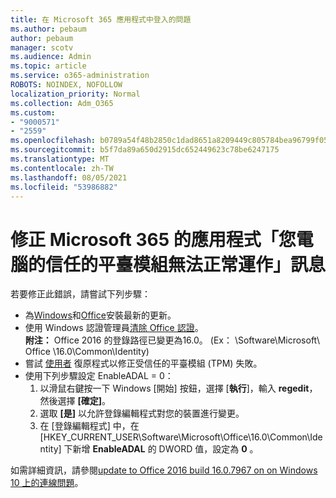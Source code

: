 ```yaml
---
title: 在 Microsoft 365 應用程式中登入的問題
ms.author: pebaum
author: pebaum
manager: scotv
ms.audience: Admin
ms.topic: article
ms.service: o365-administration
ROBOTS: NOINDEX, NOFOLLOW
localization_priority: Normal
ms.collection: Adm_O365
ms.custom:
- "9000571"
- "2559"
ms.openlocfilehash: b0789a54f48b2850c1dad8651a8209449c805784bea96799f05e67c4bc43fdb0
ms.sourcegitcommit: b5f7da89a650d2915dc652449623c78be6247175
ms.translationtype: MT
ms.contentlocale: zh-TW
ms.lasthandoff: 08/05/2021
ms.locfileid: "53986882"
---
```

# <a name="fixing-the-microsoft-365-apps-your-computers-trusted-platform-module-is-not-functioning-properly-message"></a>修正 Microsoft 365 的應用程式「您電腦的信任的平臺模組無法正常運作」訊息

若要修正此錯誤，請嘗試下列步驟：

- 為[Windows](https://support.microsoft.com/help/4027667/windows-10-update)和[Office](https://support.office.com/article/update-office-and-your-computer-with-microsoft-update-2ab296f3-7f03-43a2-8e50-46de917611c5)安裝最新的更新。
- 使用 Windows 認證管理員[清除 Office 認證](https://docs.microsoft.com/office/troubleshoot/office-suite-issues/another-account-already-signed-in#step-4-clear-cached-credentials-on-the-computer)。<br/>
    **附注：** Office 2016 的登錄路徑已變更為16.0。  (Ex： \Software\Microsoft\ Office \16.0\Common\Identity\)
- 嘗試 [使用者](https://docs.microsoft.com/office365/troubleshoot/administration/connection-issue-when-sign-in-office-2016#symptom-2) 復原程式以修正受信任的平臺模組 (TPM) 失敗。
- 使用下列步驟設定 EnableADAL = 0：  
    1. 以滑鼠右鍵按一下 Windows [開始] 按鈕，選擇 [**執行**]，輸入 **regedit**，然後選擇 **[確定]**。
    2. 選取 **[是]** 以允許登錄編輯程式對您的裝置進行變更。
    3. 在 [登錄編輯程式] 中，在 [HKEY_CURRENT_USER\Software\Microsoft\Office\16.0\Common\Identity] 下新增 **EnableADAL** 的 DWORD 值，設定為 **0** 。

如需詳細資訊，請參閱[update to Office 2016 build 16.0.7967 on on Windows 10 上的連線問題](https://docs.microsoft.com/office365/troubleshoot/administration/connection-issue-when-sign-in-office-2016)。